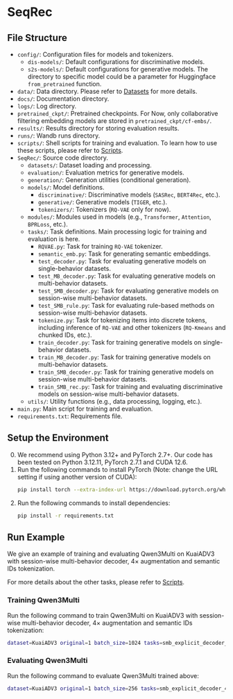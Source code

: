 # SeqRec

## File Structure

- `config/`: Configuration files for models and tokenizers.
    - `dis-models/`: Default configurations for discriminative models.
    - `s2s-models/`: Default configurations for generative models. The directory to specific model could be a parameter for Huggingface `from_pretrained` function.
- `data/`: Data directory. Please refer to [Datasets](./docs/datasets.md) for more details.
- `docs/`: Documentation directory.
- `logs/`: Log directory.
- `pretrained_ckpt/`: Pretrained checkpoints. For Now, only collaborative filtering embedding models are stored in `pretrained_ckpt/cf-embs/`.
- `results/`: Results directory for storing evaluation results.
- `runs/`: Wandb runs directory.
- `scripts/`: Shell scripts for training and evaluation. To learn how to use these scripts, please refer to [Scripts](./docs/scripts.md).
- `SeqRec/`: Source code directory.
    - `datasets/`: Dataset loading and processing.
    - `evaluation/`: Evaluation metrics for generative models.
    - `generation/`: Generation utilities (conditional generation).
    - `models/`: Model definitions.
        - `discriminative/`: Discriminative models (`SASRec`, `BERT4Rec`, etc.).
        - `generative/`: Generative models (`TIGER`, etc.).
        - `tokenizers/`: Tokenizers (`RQ-VAE` only for now).
    - `modules/`: Modules used in models (e.g., `Transformer`, `Attention`, `BPRLoss`, etc.).
    - `tasks/`: Task definitions. Main processing logic for training and evaluation is here.
        - `RQVAE.py`: Task for training `RQ-VAE` tokenizer.
        - `semantic_emb.py`: Task for generating semantic embeddings.
        - `test_decoder.py`: Task for evaluating generative models on single-behavior datasets.
        - `test_MB_decoder.py`: Task for evaluating generative models on multi-behavior datasets.
        - `test_SMB_decoder.py`: Task for evaluating generative models on session-wise multi-behavior datasets.
        - `test_SMB_rule.py`: Task for evaluating rule-based methods on session-wise multi-behavior datasets.
        - `tokenize.py`: Task for tokenizing items into discrete tokens, including inference of `RQ-VAE` and other tokenizers (`RQ-Kmeans` and chunked IDs, etc.).
        - `train_decoder.py`: Task for training generative models on single-behavior datasets.
        - `train_MB_decoder.py`: Task for training generative models on multi-behavior datasets.
        - `train_SMB_decoder.py`: Task for training generative models on session-wise multi-behavior datasets.
        - `train_SMB_rec.py`: Task for training and evaluating discriminative models on session-wise multi-behavior datasets.
    - `utils/`: Utility functions (e.g., data processing, logging, etc.).
- `main.py`: Main script for training and evaluation.
- `requirements.txt`: Requirements file.

## Setup the Environment

0. We recommend using Python 3.12+ and PyTorch 2.7+. Our code has been tested on Python 3.12.11, PyTorch 2.7.1 and CUDA 12.6.
1. Run the following commands to install PyTorch (Note: change the URL setting if using another version of CUDA):
    ```bash
    pip install torch --extra-index-url https://download.pytorch.org/whl/cu118
    ```
2. Run the following commands to install dependencies:
    ```bash
    pip install -r requirements.txt
    ```

## Run Example

We give an example of training and evaluating Qwen3Multi on KuaiADV3 with session-wise multi-behavior decoder, $4\times$ augmentation and semantic IDs tokenization.

For more details about the other tasks, please refer to [Scripts](./docs/scripts.md).

### Training Qwen3Multi

Run the following command to train Qwen3Multi on KuaiADV3 with session-wise multi-behavior decoder, $4\times$ augmentation and semantic IDs tokenization:

```bash
dataset=KuaiADV3 original=1 batch_size=1024 tasks=smb_explicit_decoder_4 gpu=0,1,2,3,4,5,6,7 backbone=Qwen3Multi extra_args=max_his_len=100,gradient_accumulation_steps=4,warmup_ratio=0.04,patience=20 bash ./scripts/train_SMB_decoder.sh
```

### Evaluating Qwen3Multi

Run the following command to evaluate Qwen3Multi trained above:

```bash
dataset=KuaiADV3 original=1 batch_size=256 tasks=smb_explicit_decoder_4 gpu=0,1,2,3,4,5,6,7 backbone=Qwen3SessionMoe extra_args=max_his_len=100 bash ./scripts/test_SMB_decoder.sh
```
